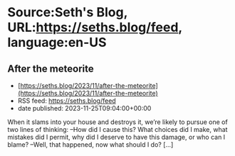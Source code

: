 # Source:Seth's Blog, URL:https://seths.blog/feed, language:en-US

## After the meteorite
 - [https://seths.blog/2023/11/after-the-meteorite](https://seths.blog/2023/11/after-the-meteorite)
 - RSS feed: https://seths.blog/feed
 - date published: 2023-11-25T09:04:00+00:00

When it slams into your house and destroys it, we&#8217;re likely to pursue one of two lines of thinking: &#8211;How did I cause this? What choices did I make, what mistakes did I permit, why did I deserve to have this damage, or who can I blame? &#8211;Well, that happened, now what should I do? [&#8230;]

